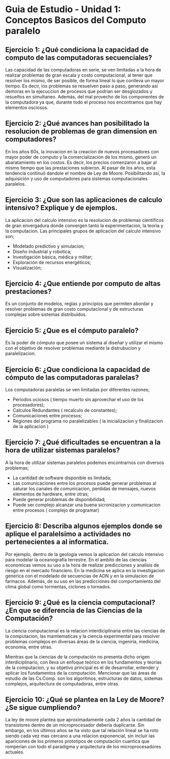 # Guia de Estudio - Unidad 1: Conceptos Basicos del Computo paralelo

## Ejercicio 1: ¿Qué condiciona la capacidad de computo de las computadoras secuenciales?

Las capacidad de las computadoras en serie, se ven limitadas a la hora de realizar problemas de gran escala y costo computacional, al tener que resolver los mismo, de ser posible, de forma lineal lo que conlleva un mayor tiempo. Es decir, los problemas se resuelven paso a paso, generando asi demoras en la ejecuccion de procesos que podrían ser desglozados y resueltos en simultaneo. Además, del mal provecho de los componentes de la computadora ya que, durante todo el proceso nos encontramos que hay elementos osciosos.

## Ejercicio 2: ¿Qué avances han posibilitado la resolucion de problemas de gran dimension en computadores?

En los años 60s, la inovacion en la creacion de nuevos procesadores con mayor poder de computo y la comercializacion de los mismo, generó un abaratamiento en los costos. Es decir, los precios comenzaron a bajar al mismo tiempo que las prestaciones subieron. Al pasar de los años, esta tendencía continuó dandole el nombre de Ley de Moore. Posibilitando así, la adquisición y uso de computadores para sistemas computacionales paralelos.

## Ejercicio 3: ¿Que son las aplicaciones de calculo intensivo? Explique y de ejemplos.

La aplicacion del calculo intensivo es la resolucion de problemas cientificos de gran envergadura donde convergen tanto la experimentacion, la teoria y la computacion. Las principales grupos de aplicacion del calculo intensivo son;

- Modelado predictivo y simulacion;
- Diseño industrial y robotica;
- Investigación básica, médica y militar;
- Exploración de recursos energéticos;
- Visualización;

## Ejercicio 4: ¿Que entiende por computo de altas prestaciones?

Es un conjunto de modelos, reglas y principios que permiten abordar y resolver problemas de gran costo computacional y de estructuras complejas sobre sistemas distribuidos.

## Ejercicio 5: ¿Que es el cómputo paralelo?

Es la poder de cómputo que posee un sistema al diseñar y utilizar el mismo con el objetivo de resolver problemas mediante la distrubucion y paralelizacion.

## Ejercicio 6: ¿Que condiciona la capacidad de cómputo de las computadoras paralelas?

Los computadoras paralelas se ven limitadas por diferentes razones;

- Periodos ociosos ( tiempo muerto sin aprovechar el uso de los procesadores);
- Calculos Redundantes ( recalculo de constantes);
- Comunicaciones entre procesos;
- Regiones del programa no paralelizables ( la inicializacion y finalizacion de la aplicacion )

## Ejercicio 7: ¿Qué dificultades se encuentran a la hora de utilizar sistemas paralelos?

A la hora de utilizar sistemas paralelos podemos encontrarnos con diversos problemas;

- La cantidad de software disponible es limitada;
- Las comunicaciones entre los procesos puede generar problemas al saturar los canales de comunicacion, perdidas de mensajes, nuevos elementos de hardware, entre otras;
- Puede generar problemas de disponibilidad;
- Puede ser complejo alcanzar una buena sicronizacion y comunicacion entre procesos ( complejo de programar)

## Ejercicio 8: Describa algunos ejemplos donde se aplique el paralelsimo a actividades no pertenecientes a al informatica.

Por ejemplo, dentro de la geología vemos la aplicacion del calculo intensivo para modelar la oceanografía terrestre. En el ambito de las ciencias economicas vemos su uso a la hora de realizar predicciones y analisis de riesgo en el mercado financiero. En la medicina se aplica en la investigacion generica con el modelado de secuencias de ADN y en la simulacion de farmacos. Además, de su uso en las predicciones del comportamiento del clima global como tormentas, ciclones o tornados.

## Ejercicio 9: ¿Qué es la ciencia computacional? ¿En que se diferencia de las Ciencias de la Computación?

La ciencia computacional es la relacion interdiciplinaria entre las ciencias de la computacion, las mamtematicas y la ciencia experimental para resolver problemas complejos en diversas áreas de la ciencia, ingeniría, medicina, economia, entre otras.

Mientras que la ciencias de la computación no presenta dicho origen interdiciplinario, con lleva un enfoque teórico en los fundamentos y teorías de la computacion, y su objetivo principal es el de desarrollar, entender y aplicar los fundamentos de la computación. Mencionar que las áreas de estudio de las Cs.Comp. son los algoritmos, estructuras de datos, sistemas complejos, arquitectura de computadoras, entre otras.

## Ejercicio 10: ¿Qué se plantea en la Ley de Moore?¿Se sigue cumpliendo?

La ley de moore plantea que aproximadamente cada 2 años la cantidad de transistores dentro de un microprocesador debería duplicarse. Sin embargo, en los últimos años se ha visto que tal relación lineal se ha roto siendo cada vez mas cercano a una relacion exponencial, sin incluir las apariciones de los primeros prototipos de computación cuantica que romperían con todo el paradigma y arquitectura de los microprocesadores actuales.

